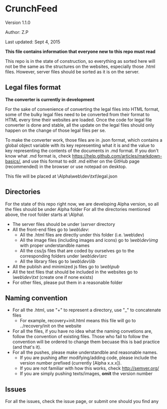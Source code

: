 # CrunchFeed

Version 1.1.0

Author: Z.P

Last updated: Sept 4, 2015

**This file contains information that everyone new to this repo must read**

This repo is in the state of construction, so everything as sorted here will not be the same as the structures on the websites, especially those .html files. However, server files should be sorted as it is on the server.

## Legal files format ##

__The converter is currently in development__

For the sake of convenience of converting the legal files into HTML format, some of the bulky legal files need to be converted from their format to HTML every time their websites are loaded. Once the code for legal file converter is done and stable, all the update on the legal files should only happen on the change of those legal files per se.

To make the converter work, those files are in .json format, which contains a global object variable with its key representing what it is and the value to key representing the contents of the documents in .md format. If you don't know what .md format is, check https://help.github.com/articles/markdown-basics/, and use this format to edit .md either on the GitHub page (recommended) in the browser or use notepad on desktop.

This file will be placed at \Alpha\web\dev\txt\legal.json

## Directories ##

For the state of this repo right now, we are developing Alpha version, so all the files should be under Alpha folder
For all the directories mentioned above, the root folder starts at \Alpha\
* The server files should be under _\server_ directory
* All the front-end files go to _\web\dev_:
  * All the .html files are directly under this folder (i.e. \web\dev)
  * All the image files (including images and icons) go to _\web\dev\img_ with proper understandble names
  * All the css/js files that are coded by ourselves go to the corresponding folders under _\web\dev\src_
  * All the library files go to _\web\dev\lib_
* All the publish and minimized js files go to _\web\pub_
* All the text files that should be included in the websites go to _\web\dev\txt_ (create one if none exists)
* For other files, please put them in a reasonable folder

## Naming convention ##

* For all the .html, use "+" to represent a directory, use "_" to concatenate files
  * For example, recovery+init.html means this file will go to ../recovery/init on the website
* For all the files, if you have no idea what the naming convetions are, follow the convention of existing files. Those who fail to follow the convention will be ordered to change them becuase this is bad practice (and that's it).
* For all the pushes, please make understandble and reasonable names. 
  * If you are pushing after modifying/adding code, please include the version number prefixed (currently [Alpha x.x.x]). 
  * If you are not familiar with how this works, check http://semver.org/
  * If you are simply pushing texts/images, __omit__ the version number


## Issues ##

For all the issues, check the issue page, or submit one should you find any
